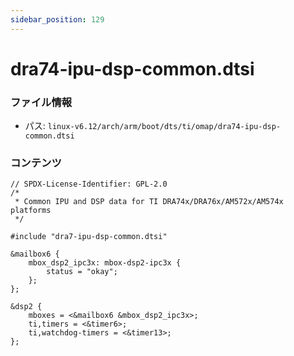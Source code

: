 ```yaml
---
sidebar_position: 129
---
```

# dra74-ipu-dsp-common.dtsi

### ファイル情報

- パス: `linux-v6.12/arch/arm/boot/dts/ti/omap/dra74-ipu-dsp-common.dtsi`

### コンテンツ

```dtsi
// SPDX-License-Identifier: GPL-2.0
/*
 * Common IPU and DSP data for TI DRA74x/DRA76x/AM572x/AM574x platforms
 */

#include "dra7-ipu-dsp-common.dtsi"

&mailbox6 {
	mbox_dsp2_ipc3x: mbox-dsp2-ipc3x {
		status = "okay";
	};
};

&dsp2 {
	mboxes = <&mailbox6 &mbox_dsp2_ipc3x>;
	ti,timers = <&timer6>;
	ti,watchdog-timers = <&timer13>;
};

```
